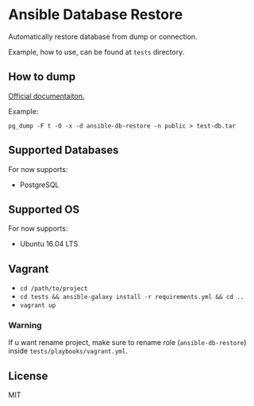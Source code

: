 # Ansible Database Restore

Automatically restore database from dump or connection.

Example, how to use, can be found at `tests` directory.

## How to dump 

[Official documentaiton.](https://www.postgresql.org/docs/current/static/app-pgdump.html)

Example:

```
pg_dump -F t -O -x -d ansible-db-restore -n public > test-db.tar
```

## Supported Databases

For now supports:
* PostgreSQL

## Supported OS

For now supports:
* Ubuntu 16.04 LTS

## Vagrant

* `cd /path/to/project`
* `cd tests && ansible-galaxy install -r requirements.yml && cd ..`
* `vagrant up` 

### Warning
    
If u want rename project, make sure to rename role (`ansible-db-restore`) inside `tests/playbooks/vagrant.yml`.

## License

MIT

